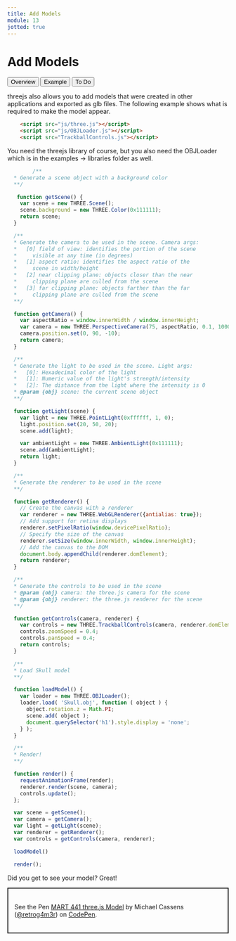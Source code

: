 ```yaml
---
title: Add Models
module: 13
jotted: true
---
```


# Add Models

<div class="tab">
  <button class="tablinks active" onclick="openTab(event, 'Overview')">Overview</button>
<button class="tablinks" onclick="openTab(event, 'Example')">Example</button>
  <button class="tablinks" onclick="openTab(event, 'ToDo')">To Do</button>
  
</div>
<div id="Overview" class="tabcontent" style="display:block">
<div class="tabhtml" markdown="1">

threejs also allows you to add models that were created in other applications and exported as glb files.  The following example shows what is required to make the model appear.

```html
    <script src="js/three.js"></script>
    <script src="js/OBJLoader.js"></script>
    <script src="TrackballControls.js"></script>
```

</div>
</div>
<div id="Example" class="tabcontent">
<div class="tabhtml" markdown="1">

You need the threejs library of course, but you also need the OBJLoader which is in the examples -> libraries folder as well.

```js
        /**
  * Generate a scene object with a background color
  **/

   function getScene() {
    var scene = new THREE.Scene();
    scene.background = new THREE.Color(0x111111);
    return scene;
  }

  /**
  * Generate the camera to be used in the scene. Camera args:
  *   [0] field of view: identifies the portion of the scene
  *     visible at any time (in degrees)
  *   [1] aspect ratio: identifies the aspect ratio of the
  *     scene in width/height
  *   [2] near clipping plane: objects closer than the near
  *     clipping plane are culled from the scene
  *   [3] far clipping plane: objects farther than the far
  *     clipping plane are culled from the scene
  **/

  function getCamera() {
    var aspectRatio = window.innerWidth / window.innerHeight;
    var camera = new THREE.PerspectiveCamera(75, aspectRatio, 0.1, 1000);
    camera.position.set(0, 90, -10);
    return camera;
  }

  /**
  * Generate the light to be used in the scene. Light args:
  *   [0]: Hexadecimal color of the light
  *   [1]: Numeric value of the light's strength/intensity
  *   [2]: The distance from the light where the intensity is 0
  * @param {obj} scene: the current scene object
  **/

  function getLight(scene) {
    var light = new THREE.PointLight(0xffffff, 1, 0);
    light.position.set(20, 50, 20);
    scene.add(light);

    var ambientLight = new THREE.AmbientLight(0x111111);
    scene.add(ambientLight);
    return light;
  }

  /**
  * Generate the renderer to be used in the scene
  **/

  function getRenderer() {
    // Create the canvas with a renderer
    var renderer = new THREE.WebGLRenderer({antialias: true});
    // Add support for retina displays
    renderer.setPixelRatio(window.devicePixelRatio);
    // Specify the size of the canvas
    renderer.setSize(window.innerWidth, window.innerHeight);
    // Add the canvas to the DOM
    document.body.appendChild(renderer.domElement);
    return renderer;
  }

  /**
  * Generate the controls to be used in the scene
  * @param {obj} camera: the three.js camera for the scene
  * @param {obj} renderer: the three.js renderer for the scene
  **/

  function getControls(camera, renderer) {
    var controls = new THREE.TrackballControls(camera, renderer.domElement);
    controls.zoomSpeed = 0.4;
    controls.panSpeed = 0.4;
    return controls;
  }

  /**
  * Load Skull model
  **/

  function loadModel() {
    var loader = new THREE.OBJLoader();
    loader.load( 'Skull.obj', function ( object ) {
      object.rotation.z = Math.PI;
      scene.add( object );
      document.querySelector('h1').style.display = 'none';
    } );
  }

  /**
  * Render!
  **/

  function render() {
    requestAnimationFrame(render);
    renderer.render(scene, camera);
    controls.update();
  };

  var scene = getScene();
  var camera = getCamera();
  var light = getLight(scene);
  var renderer = getRenderer();
  var controls = getControls(camera, renderer);

  loadModel()

  render();
```

Did you get to see your model?  Great!

<div id="ToDo" class="tabcontent">
<div class="tabhtml" markdown="1">

<p class="codepen" data-height="104" data-theme-id="light" data-default-tab="js,result" data-user="retrog4m3r" data-slug-hash="VwPPWXG" style="height: 104px; box-sizing: border-box; display: flex; align-items: center; justify-content: center; border: 2px solid; margin: 1em 0; padding: 1em;" data-pen-title="MART 441 three.js Model">
  <span>See the Pen <a href="https://codepen.io/retrog4m3r/pen/VwPPWXG">
  MART 441 three.js Model</a> by Michael Cassens (<a href="https://codepen.io/retrog4m3r">@retrog4m3r</a>)
  on <a href="https://codepen.io">CodePen</a>.</span>
</p>
<script async src="https://cpwebassets.codepen.io/assets/embed/ei.js"></script>

</div>
</div>

